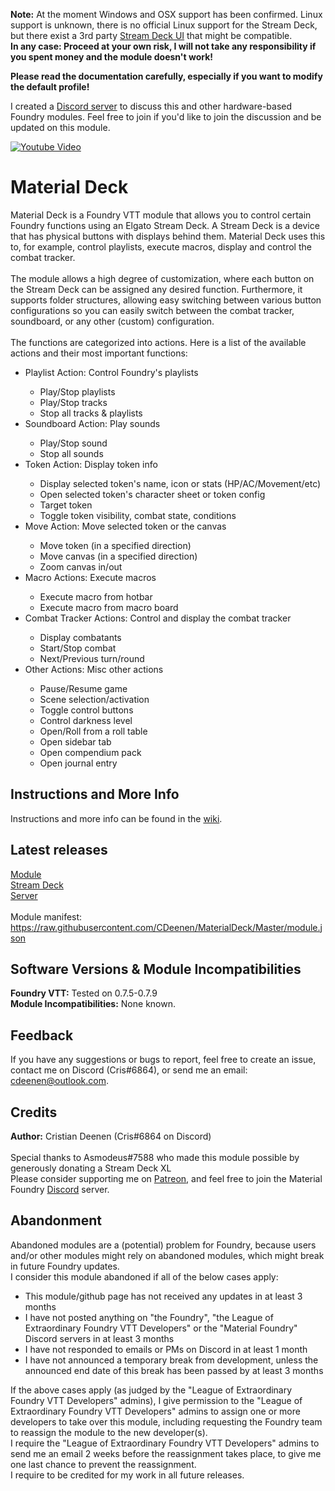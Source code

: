 <b>Note:</b> At the moment Windows and OSX support has been confirmed. Linux support is unknown, there is no official Linux support for the Stream Deck, but there exist a 3rd party <a href="https://timothycrosley.com/project-7-streamdeck_ui">Stream Deck UI</a> that might be compatible.<br>
<b>In any case: Proceed at your own risk, I will not take any responsibility if you spent money and the module doesn't work!</b>

<b>Please read the documentation carefully, especially if you want to modify the default profile!</b>

I created a <a href="https://discord.gg/3hd4G6TkmA">Discord server</a> to discuss this and other hardware-based Foundry modules. Feel free to join if you'd like to join the discussion and be updated on this module.

[![Youtube Video](https://github.com/CDeenen/MaterialDeck/blob/Master/wiki/img/Youtube.png)](https://youtu.be/7h5Ew8cJYxg "FoundryVTT Material Deck Demonstration")

# Material Deck
Material Deck is a Foundry VTT module that allows you to control certain Foundry functions using an Elgato Stream Deck. A Stream Deck is a device that has physical buttons with displays behind them. Material Deck uses this to, for example, control playlists, execute macros, display and control the combat tracker.<br><br>
The module allows a high degree of customization, where each button on the Stream Deck can be assigned any desired function. Furthermore, it supports folder structures, allowing easy switching between various button configurations so you can easily switch between the combat tracker, soundboard, or any other (custom) configuration.<br><br>
The functions are categorized into actions. Here is a list of the available actions and their most important functions:
<ul>
  <li>Playlist Action: Control Foundry's playlists</li>
  <ul>
    <li>Play/Stop playlists</li>
    <li>Play/Stop tracks</li>
    <li>Stop all tracks & playlists</li>
  </ul>
  <li>Soundboard Action: Play sounds</li>
  <ul>
    <li>Play/Stop sound</li>
    <li>Stop all sounds</li>
  </ul>
  <li>Token Action: Display token info</li>
  <ul>
    <li>Display selected token's name, icon or stats (HP/AC/Movement/etc)</li>
    <li>Open selected token's character sheet or token config</li>
    <li>Target token</li>
    <li>Toggle token visibility, combat state, conditions</li>
  </ul>
  <li>Move Action: Move selected token or the canvas</li>
  <ul>
    <li>Move token (in a specified direction)</li>
    <li>Move canvas (in a specified direction)</li>
    <li>Zoom canvas in/out</li>
  </ul>
  <li>Macro Actions: Execute macros</li>
  <ul>
    <li>Execute macro from hotbar</li>
    <li>Execute macro from macro board</li>
  </ul>
  <li>Combat Tracker Actions: Control and display the combat tracker</li>
  <ul>
    <li>Display combatants</li>
    <li>Start/Stop combat</li>
    <li>Next/Previous turn/round</li>
  </ul>
  <li>Other Actions: Misc other actions</li>
  <ul>
    <li>Pause/Resume game</li>
    <li>Scene selection/activation</li>
    <li>Toggle control buttons</li>
    <li>Control darkness level</li>
    <li>Open/Roll from a roll table</li>
    <li>Open sidebar tab</li>
    <li>Open compendium pack</li>
    <li>Open journal entry</li>
  </ul>
</ul>
  
## Instructions and More Info
Instructions and more info can be found in the <a href="https://github.com/CDeenen/MaterialDeck/wiki">wiki</a>.

## Latest releases
<a href="https://github.com/CDeenen/MaterialDeck/releases">Module</a><br>
<a href="https://github.com/CDeenen/MaterialDeck_SD/releases">Stream Deck</a><br>
<a href="https://github.com/CDeenen/MaterialServer/releases">Server</a><br>
<br>
Module manifest: https://raw.githubusercontent.com/CDeenen/MaterialDeck/Master/module.json

## Software Versions & Module Incompatibilities
<b>Foundry VTT:</b> Tested on 0.7.5-0.7.9<br>
<b>Module Incompatibilities:</b> None known.<br>

## Feedback
If you have any suggestions or bugs to report, feel free to create an issue, contact me on Discord (Cris#6864), or send me an email: cdeenen@outlook.com.

## Credits
<b>Author:</b> Cristian Deenen (Cris#6864 on Discord)<br>
<br>
Special thanks to Asmodeus#7588 who made this module possible by generously donating a Stream Deck XL
<br>
Please consider supporting me on <a href="https://www.patreon.com/materialfoundry">Patreon</a>, and feel free to join the Material Foundry <a href="https://discord.gg/3hd4G6TkmA">Discord</a> server.

## Abandonment
Abandoned modules are a (potential) problem for Foundry, because users and/or other modules might rely on abandoned modules, which might break in future Foundry updates.<br>
I consider this module abandoned if all of the below cases apply:
<ul>
  <li>This module/github page has not received any updates in at least 3 months</li>
  <li>I have not posted anything on "the Foundry", "the League of Extraordinary Foundry VTT Developers" or the "Material Foundry" Discord servers in at least 3 months</li>
  <li>I have not responded to emails or PMs on Discord in at least 1 month</li>
  <li>I have not announced a temporary break from development, unless the announced end date of this break has been passed by at least 3 months</li>
</ul>
If the above cases apply (as judged by the "League of Extraordinary Foundry VTT Developers" admins), I give permission to the "League of Extraordinary Foundry VTT Developers" admins to assign one or more developers to take over this module, including requesting the Foundry team to reassign the module to the new developer(s).<br>
I require the "League of Extraordinary Foundry VTT Developers" admins to send me an email 2 weeks before the reassignment takes place, to give me one last chance to prevent the reassignment.<br>
I require to be credited for my work in all future releases.
